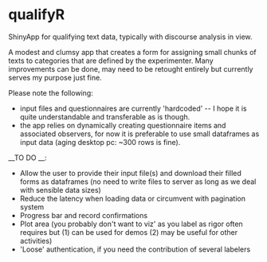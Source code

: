# qualifyR
ShinyApp for qualifying text data, typically with discourse analysis in view.

A modest and clumsy app that creates a form for assigning small chunks of texts to categories that are defined by the experimenter. 
Many improvements can be done, may need to be retought entirely but currently serves my purpose just fine.

Please note the following: 
* input files and questionnaires are currently 'hardcoded' -- I hope it is quite understandable and transferable as is though.
* the app relies on dynamically creating questionnaire items and associated observers, for now it is preferable to use small dataframes as input data (aging desktop pc: ~300 rows is fine). 

__TO DO __:
* Allow the user to provide their input file(s) and download their filled forms as dataframes (no need to write files to server as long as we deal with sensible data sizes)
* Reduce the latency when loading data or circumvent with pagination system
* Progress bar and record confirmations
* Plot area (you probably don't want to viz' as you label as rigor often requires but (1) can be used for demos (2) may be useful for other activities)
* 'Loose' authentication, if you need the contribution of several labelers

